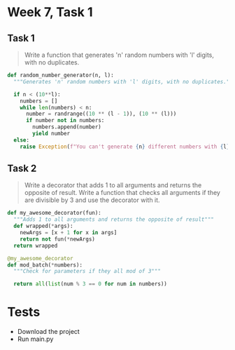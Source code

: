 # Week 7, Task 1

## Task 1

> Write a function that generates 'n' random numbers with 'l' digits, with no duplicates.

``` python
def random_number_generator(n, l):
  """Generates 'n' random numbers with 'l' digits, with no duplicates."""

  if n < (10**l):
    numbers = []
    while len(numbers) < n:
      number = randrange((10 ** (l - 1)), (10 ** (l)))
      if number not in numbers:
        numbers.append(number)
        yield number
  else: 
    raise Exception(f"You can't generate {n} different numbers with {l} digits.")
```

## Task 2

> Write a decorator that adds 1 to all arguments and returns the opposite of result.
> Write a function that checks all arguments if they are divisible by 3 and use the decorator with it.

``` python
def my_awesome_decorator(fun):
  """Adds 1 to all arguments and returns the opposite of result"""
  def wrapped(*args):
    newArgs = [x + 1 for x in args]
    return not fun(*newArgs)
  return wrapped
```

``` python
@my_awesome_decorator
def mod_batch(*numbers):
  """Check for parameters if they all mod of 3"""

  return all(list(num % 3 == 0 for num in numbers))
```

# Tests

- Download the project
- Run main.py